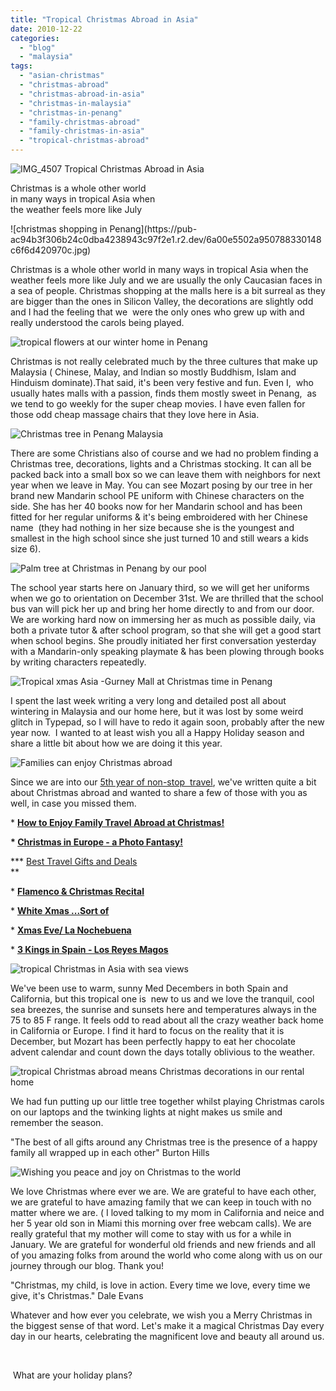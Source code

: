```yaml
---
title: "Tropical Christmas Abroad in Asia"
date: 2010-12-22
categories: 
  - "blog"
  - "malaysia"
tags: 
  - "asian-christmas"
  - "christmas-abroad"
  - "christmas-abroad-in-asia"
  - "christmas-in-malaysia"
  - "christmas-in-penang"
  - "family-christmas-abroad"
  - "family-christmas-in-asia"
  - "tropical-christmas-abroad"
---
```


![IMG_4507](https://pub-ac94b3f306b24c0dba4238943c97f2e1.r2.dev/6a00e5502a950788330148c6f6d390970c.jpg) Tropical Christmas Abroad in Asia  

Christmas is a whole other world  
in many ways in tropical Asia when  
the weather feels more like July

<!--more--> ![christmas shopping in Penang](https://pub-ac94b3f306b24c0dba4238943c97f2e1.r2.dev/6a00e5502a950788330148c6f6d420970c.jpg)

Christmas is a whole other world in many ways in tropical Asia when the weather feels more like July and we are usually the only Caucasian faces in a sea of people. Christmas shopping at the malls here is a bit surreal as they are bigger than the ones in Silicon Valley, the decorations are slightly odd and I had the feeling that we  were the only ones who grew up with and really understood the carols being played.

![tropical flowers at our winter home in Penang](https://pub-ac94b3f306b24c0dba4238943c97f2e1.r2.dev/6a00e5502a950788330147e0ed9bf3970b.jpg)

Christmas is not really celebrated much by the three cultures that make up Malaysia ( Chinese, Malay, and Indian so mostly Buddhism, Islam and Hinduism dominate).That said, it's been very festive and fun. Even I,  who usually hates malls with a passion, finds them mostly sweet in Penang,  as we tend to go weekly for the super cheap movies. I have even fallen for those odd cheap massage chairs that they love here in Asia.

![Christmas tree in Penang Malaysia](https://pub-ac94b3f306b24c0dba4238943c97f2e1.r2.dev/6a00e5502a950788330147e0ece73b970b.jpg)

There are some Christians also of course and we had no problem finding a Christmas tree, decorations, lights and a Christmas stocking. It can all be packed back into a small box so we can leave them with neighbors for next year when we leave in May. You can see Mozart posing by our tree in her brand new Mandarin school PE uniform with Chinese characters on the side. She has her 40 books now for her Mandarin school and has been fitted for her regular uniforms & it's being embroidered with her Chinese name  (they had nothing in her size because she is the youngest and smallest in the high school since she just turned 10 and still wears a kids size 6).

![Palm tree at Christmas in Penang by our pool](https://pub-ac94b3f306b24c0dba4238943c97f2e1.r2.dev/6a00e5502a950788330147e0ed94b9970b.jpg)

The school year starts here on January third, so we will get her uniforms when we go to orientation on December 31st. We are thrilled that the school bus van will pick her up and bring her home directly to and from our door. We are working hard now on immersing her as much as possible daily, via both a private tutor & after school program, so that she will get a good start when school begins. She proudly initiated her first conversation yesterday with a Mandarin-only speaking playmate & has been plowing through books by writing characters repeatedly.

![Tropical xmas Asia -Gurney Mall at Christmas time in Penang](https://pub-ac94b3f306b24c0dba4238943c97f2e1.r2.dev/6a00e5502a950788330147e0ecf47c970b.jpg)

I spent the last week writing a very long and detailed post all about wintering in Malaysia and our home here, but it was lost by some weird glitch in Typepad, so I will have to redo it again soon, probably after the new year now.  I wanted to at least wish you all a Happy Holiday season and share a little bit about how we are doing it this year.

![Families can enjoy Christmas abroad](https://pub-ac94b3f306b24c0dba4238943c97f2e1.r2.dev/6a00e5502a950788330147e0ed1186970b.jpg)

Since we are into our [5th year of non-stop  travel](http://soultravelers3new.local/2010/09/8-reasons-for-a-family-world-trip-international-vacations-holidays-abroad-longterm-travel-rtw.html "5th year of non-stop travel"), we've written quite a bit about Christmas abroad and wanted to share a few of those with you as well, in case you missed them. 

\* [**How to Enjoy Family Travel Abroad at Christmas!**](http://soultravelers3new.local/2009/12/how-to-enjoy-family-travel-abroad-at-christmas-digital-nomad-4hww-extended-travel-holidays.html "how to enjoy family travel abroad at Christmas")

**\* [Christmas in Europe - a Photo Fantasy!](http://soultravelers3new.local/2009/12/christmas-in-europe-a-photo-fantasy-germany-xmas-markets-uk-scandinavia-nordic-holiday.html "Christmas in europe a photo fantasy")**

**\* [Best Travel Gifts and Deals](http://soultravelers3new.local/2010/11/cyber-monday-best-travel-gifts-and-deals-black-friday-christmas-sales-discounts-bargains.html "best travel gifts and deals")  
**

\* **[Flamenco & Christmas Recital](http://soultravelers3new.local/2006/12/flamenco-christ.html "flamenco & christmas recital")**

\* **[White Xmas ...Sort of](http://soultravelers3new.local/2007/01/white-xmas-sort.html "white xmas sort of")**

\* **[Xmas Eve/ La Nochebuena](http://soultravelers3new.local/2006/12/xmas-evela-noch.html "xmas eve la nochebuena")**

\* **[3 Kings in Spain - Los Reyes Magos](http://soultravelers3new.local/2010/01/3-kings-in-spain-andalusia-festival-tradition-white-village-christmas-epiphany-12th-night.html "3 kings in spain los reyes magos")**

![tropical Christmas in Asia with sea views](https://pub-ac94b3f306b24c0dba4238943c97f2e1.r2.dev/6a00e5502a950788330147e0ed1c43970b.jpg)

We've been use to warm, sunny Med Decembers in both Spain and California, but this tropical one is  new to us and we love the tranquil, cool sea breezes, the sunrise and sunsets here and temperatures always in the 75 to 85 F range. It feels odd to read about all the crazy weather back home in California or Europe. I find it hard to focus on the reality that it is December, but Mozart has been perfectly happy to eat her chocolate advent calendar and count down the days totally oblivious to the weather.

![tropical Christmas abroad means Christmas decorations in our rental home](https://pub-ac94b3f306b24c0dba4238943c97f2e1.r2.dev/6a00e5502a950788330147e0ed2876970b.jpg)

We had fun putting up our little tree together whilst playing Christmas carols on our laptops and the twinking lights at night makes us smile and remember the season.

"The best of all gifts around any Christmas tree is the presence of a happy family all wrapped up in each other" Burton Hills

![Wishing you peace and joy on Christmas to the world](https://pub-ac94b3f306b24c0dba4238943c97f2e1.r2.dev/6a00e5502a950788330147e0ed3b0e970b.jpg)

We love Christmas where ever we are. We are grateful to have each other, we are grateful to have amazing family that we can keep in touch with no matter where we are. ( I loved talking to my mom in California and neice and her 5 year old son in Miami this morning over free webcam calls). We are really grateful that my mother will come to stay with us for a while in January. We are grateful for wonderful old friends and new friends and all of you amazing folks from around the world who come along with us on our journey through our blog. Thank you!

"Christmas, my child, is love in action. Every time we love, every time we give, it's Christmas." Dale Evans

Whatever and how ever you celebrate, we wish you a Merry Christmas in the biggest sense of that word. Let's make it a magical Christmas Day every day in our hearts, celebrating the magnificent love and beauty all around us.

      

 What are your holiday plans?
